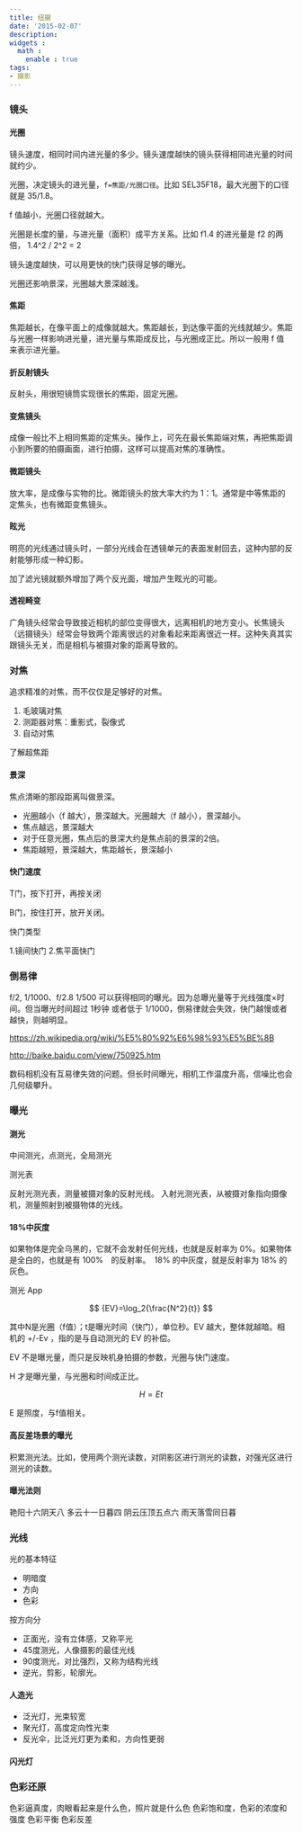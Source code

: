 ```yaml
---
title: 纽摄
date: '2015-02-07'
description:
widgets :
  math :
    enable : true
tags:
- 摄影
---
```


### 镜头

#### 光圈

镜头速度，相同时间内进光量的多少。镜头速度越快的镜头获得相同进光量的时间就约少。

光圈，决定镜头的进光量，`f=焦距/光圈口径`。比如 SEL35F18，最大光圈下的口径就是 35/1.8。

f 值越小，光圈口径就越大。

光圈是长度的量，与进光量（面积）成平方关系。比如 f1.4 的进光量是 f2 的两倍， 1.4^2 / 2^2 = 2

镜头速度越快，可以用更快的快门获得足够的曝光。

光圈还影响景深，光圈越大景深越浅。


#### 焦距

焦距越长，在像平面上的成像就越大。焦距越长，到达像平面的光线就越少。焦距与光圈一样影响进光量，进光量与焦距成反比，与光圈成正比。所以一般用 f 值 来表示进光量。



#### 折反射镜头

反射头，用很短镜筒实现很长的焦距，固定光圈。

#### 变焦镜头

成像一般比不上相同焦距的定焦头。操作上，可先在最长焦距端对焦，再把焦距调小到所要的拍摄画面，进行拍摄，这样可以提高对焦的准确性。


#### 微距镜头

放大率，是成像与实物的比。微距镜头的放大率大约为 1：1。通常是中等焦距的定焦头，也有微距变焦镜头。

#### 眩光

明亮的光线通过镜头时，一部分光线会在透镜单元的表面发射回去，这种内部的反射能够形成一种幻影。

加了滤光镜就额外增加了两个反光面，增加产生眩光的可能。


#### 透视畸变


广角镜头经常会导致接近相机的部位变得很大，远离相机的地方变小。长焦镜头（远摄镜头）经常会导致两个距离很远的对象看起来距离很近一样。这种失真其实跟镜头无关，而是相机与被摄对象的距离导致的。 


### 对焦

追求精准的对焦，而不仅仅是足够好的对焦。

1. 毛玻璃对焦
2. 测距器对焦：重影式，裂像式
3. 自动对焦

了解超焦距

#### 景深

焦点清晰的那段距离叫做景深。


- 光圈越小（f 越大），景深越大。光圈越大（f 越小），景深越小。
- 焦点越远，景深越大
- 对于任意光圈，焦点后的景深大约是焦点前的景深的2倍。
- 焦距越短，景深越大，焦距越长，景深越小


#### 快门速度

T门，按下打开，再按关闭

B门，按住打开，放开关闭。


快门类型

1.镜间快门
2.焦平面快门


### 倒易律

f/2, 1/1000、f/2.8 1/500 可以获得相同的曝光。因为总曝光量等于光线强度×时间。但当曝光时间超过 1秒钟 或者低于 1/1000，倒易律就会失效，快门越慢或者越快，则越明显。

https://zh.wikipedia.org/wiki/%E5%80%92%E6%98%93%E5%BE%8B

http://baike.baidu.com/view/750925.htm



数码相机没有互易律失效的问题。但长时间曝光，相机工作温度升高，信噪比也会几何级攀升。

### 曝光

#### 测光

中间测光，点测光，全局测光

测光表

反射光测光表，测量被摄对象的反射光线。
入射光测光表，从被摄对象指向摄像机，测量照射到被摄物体的光线。

#### 18%中灰度

如果物体是完全乌黑的，它就不会发射任何光线，也就是反射率为 0%。如果物体是全白的，也就是有 100%　的反射率。　18% 的中灰度，就是反射率为 18% 的灰色。

测光 App


$$ {EV}=\log_2{\frac{N^2}{t}} $$

其中N是光圈（f值）；t是曝光时间（快门），单位秒。EV 越大，整体就越暗。相机的 +/-Ev ，指的是与自动测光的 EV 的补偿。

EV 不是曝光量，而只是反映机身拍摄的参数，光圈与快门速度。

H 才是曝光量，与光圈和时间成正比。

$$ {H}={E}{t} $$

E 是照度，与f值相关。

#### 高反差场景的曝光

积累测光法。比如，使用两个测光读数，对阴影区进行测光的读数，对强光区进行测光的读数。

#### 曝光法则

艳阳十六阴天八
多云十一日暮四
阴云压顶五点六
雨天落雪同日暮


### 光线

光的基本特征

- 明暗度
- 方向
- 色彩

按方向分

- 正面光，没有立体感，又称平光
- 45度测光，人像摄影的最佳光线
- 90度测光，对比强烈，又称为结构光线
- 逆光，剪影，轮廓光。


#### 人造光

- 泛光灯，光束较宽
- 聚光灯，高度定向性光束
- 反光伞，比泛光灯更为柔和，方向性更弱

#### 闪光灯



### 色彩还原

色彩逼真度，肉眼看起来是什么色，照片就是什么色
色彩饱和度，色彩的浓度和强度
色彩平衡
色彩反差



